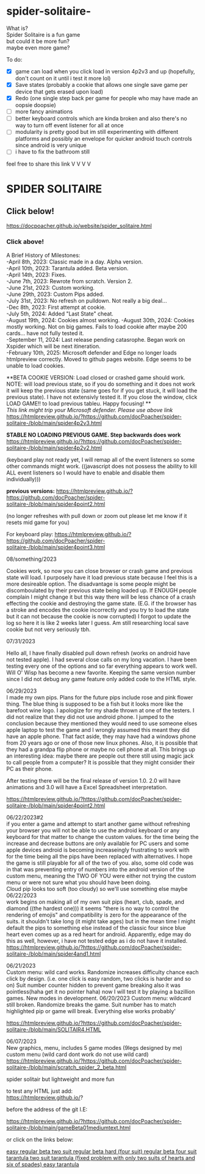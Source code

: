# spider-solitaire-  
What is?  
Spider Solitaire is a fun game  
but could it be more fun?  
maybe even more game?  
  
To do:  
- [X] game can load when you click load in version 4p2v3 and up (hopefully, don't count on it until i test it more lol)  
- [X] Save states (probably a cookie that allows one single save game per device that gets erased upon load)  
- [X] Redo (one single step back per game for people who may have made an oopsie doopsie)  
- [ ] more fancy animations  
- [ ] better keyboard controls which are kinda broken and also there's no way to turn off event listener for all at once  
- [ ] modularity is pretty good but im still experimenting with different platforms and possibly an envelope for quicker android touch controls since android is very unique  
- [ ] i have to fix the bathroom still  
  
feel free to share this link V V V V  
  
# SPIDER SOLITAIRE  
## Click below!  
https://docpoacher.github.io/website/spider_solitaire.html  
### Click above!  
  
A Brief History of Milestones:  
-April 8th, 2023: Classic made in a day. Alpha version.  
-April 10th, 2023: Tarantula added.  Beta version.  
-April 14th, 2023: Fixes.  
-June 7th, 2023: Rewrote from scratch.  Version 2.  
-June 21st, 2023: Custom working.  
-June 29th, 2023: Custom Pips added.  
-July 31st, 2023: No refresh on pulldown.  Not really a big deal...  
-Dec 8th, 2023: First attempt at cookie.  
-July 5th, 2024: Added "Last State" cheat.  
-August 19th, 2024: Cookies almost working.
-August 30th, 2024: Cookies mostly working. Not on big games. Fails to load cookie after maybe 200 cards... have not fully tested it.  
-September 11, 2024: Last release pending catasrophe.  Began work on Xspider which will be next itineration.  
-February 10th, 2025: Microsoft defender and Edge no longer loads htmlpreview correctly. Moved to github pages website. Edge seems to be unable to load cookies.  


**BETA COOKIE VERSION: Load closed or crashed game should work.  NOTE: will load previous state, so if you do something and it does not work it will keep the previous state (same goes for if you get stuck, it will load the previous state).  I have not extensivly tested it.  If you close the window, click LOAD GAME!! to load previous tableu.  Happy focusing!  **  
*This link might trip your Microsoft defender.  Please use above link*  
https://htmlpreview.github.io/?https://github.com/docPoacher/spider-solitaire-/blob/main/spider4p2v3.html  
  
  
**STABLE NO LOADING PREVIOUS GAME.  Step backwards does work** https://htmlpreview.github.io/?https://github.com/docPoacher/spider-solitaire-/blob/main/spider4p2v2.html  
  
(keyboard play not ready yet, I will remap all of the event listeners so some other commands might work. ((javascript does not possess the ability to kill ALL event listeners so I would have to enable and disable them individually)))  
  
**previous versions:** https://htmlpreview.github.io/?https://github.com/docPoacher/spider-solitaire-/blob/main/spider4point2.html  
  
(no longer refreshes with pull down or zoom out please let me know if it resets mid game for you)  
  
  
For keyboard play: https://htmlpreview.github.io/?https://github.com/docPoacher/spider-solitaire-/blob/main/spider4point3.html  
  
  
08/something/2023  
  
Cookies work, so now you can close browser or crash game and previous state will load.  I purposely have it load previous state because I feel this is a more desireable option.  The disadvantage is some people might be discomboulated by their previous state being loaded up.  If ENOUGH people complain I might change it but this way there will be less chance of a crash effecting the cookie and destroying the game state.  (E.G. if the browser has a stroke and encodes the cookie incorrectly and you try to load the state but it can not because the cookie is now corrupted)  I forgot to update the log so here it is like 2 weeks later I guess.  Am still researching local save cookie but not very seriously tbh.  
  
07/31/2023  
  
Hello all, I have finally disabled pull down refresh (works on android have not tested apple).  I had several close calls on my long vacation.  I have been testing every one of the options and so far everything appears to work well.  Will O' Wisp has become a new favorite.  Keeping the same version number since I did not debug any game feature only added code to the HTML style.  
  
06/29/2023  
I made my own pips.  Plans for the future pips include rose and pink flower thing.  The blue thing is supposed to be a fish but it looks more like the barefoot wine logo.  I apologize for my shade thrown at one of the testers.  I did not realize that they did not use android phone.  I jumped to the conclusion because they mentioned they would need to use someone elses apple laptop to test the game and I wrongly assumed this meant they did have an apple phone.  That fact aside, they may have had a windows phone from 20 years ago or one of those new linux phones.  Also, it is possible that they had a grandpa flip phone or maybe no cell phone at all.  This brings up an interesting idea: maybe there are people out there still using magic jack to call people from a computer?  It is possible that they might consider their PC as their phone.  
  
After testing there will be the final release of version 1.0.  2.0 will have animations and 3.0 will have a Excel Spreadsheet interpretation.  
  
https://htmlpreview.github.io/?https://github.com/docPoacher/spider-solitaire-/blob/main/spider4point2.html  
  
06/22/2023#2  
if you enter a game and attempt to start another game without refreshing your browser you will not be able to use the android keyboard or any keyboard for that matter to change the custom values.  for the time being the increase and decrease buttons are only available for PC users and some apple devices
android is becoming increaseingly frustrating to work with  
for the time being all the pips have been replaced with alternatives.  I hope the game is still playable for all of the two of you.  also, some old code was in that was preventing entry of numbers into the android version of the custom menu, meaning the TWO OF YOU were either not trying the custom menu or were not sure what you should have been doing.  
Cloud pip looks too soft (too cloudy) so we'll use something else maybe  
06/22/2023  
work begins on making all of my own suit pips (heart, club, spade, and diamond ((the hardest one))) it seems "there is no way to control the rendering of emojis" and compatibility is zero for the appearance of the suits.  it shouldn't take long (it might take ages) but in the mean time I might default the pips to something else instead of the classic four since blue heart even comes up as a red heart for android.   Apparently, edge may do this as well, however, i have not tested edge as i do not have it installed.  
https://htmlpreview.github.io/?https://github.com/docPoacher/spider-solitaire-/blob/main/spider4and1.html  
  
  
06/21/2023  
Custom menu: wild card works. Randomize increases difficulty chance each click by design. (i.e. one click is easy random, two clicks is harder and so on) Suit number counter hidden to prevent game breaking also it was pointless(haha get it no pointer haha) now I will test it by playing a bazillion games.  New modes in development.
06/20/2023 Custom menu: wildcard still broken.  Randomize breaks the game.  Suit number has to match highlighted pip or game will break.  Everything else works probably'  
  
https://htmlpreview.github.io/?https://github.com/docPoacher/spider-solitaire-/blob/main/SOLITAIR4.HTML  
  

06/07/2023  
New graphics, menu, includes 5 game modes (9legs designed by me) custom menu (wild card dont work do not use wild card)  
https://htmlpreview.github.io/?https://github.com/docPoacher/spider-solitaire-/blob/main/scratch_spider_2_beta.html  

  
spider solitair but lightweight and more fun  
  
to test any HTML just add:  
https://htmlpreview.github.io/?  
  
before the address of the git I.E:   
  
https://htmlpreview.github.io/?https://github.com/docPoacher/spider-solitaire-/blob/main/gameBeta01mediumtext.html  
  
or click on the links below:  
  
<a href="https://htmlpreview.github.io/?https://github.com/docPoacher/spider-solitaire-/blob/main/gameBeta01.html">
easy regular beta
</a>  

<a href="https://htmlpreview.github.io/?https://github.com/docPoacher/spider-solitaire-/blob/main/gameBeta01mediumtext.html">
two suit regular beta
</a>  
  

<a href="https://htmlpreview.github.io/?https://github.com/docPoacher/spider-solitaire-/blob/main/gameBeta01hardtext.html">
hard (four suit) regular beta
</a>  
  

<a href="https://htmlpreview.github.io/?https://github.com/docPoacher/spider-solitaire-/blob/main/gameBeta03-tarantula.html">
four suit tarantula
</a>  
  

<a href="https://htmlpreview.github.io/?https://github.com/docPoacher/spider-solitaire-/blob/main/tarantula medium beta.html">
two suit tarantula (fixed problem with only two suits of hearts and six of spades)
</a>  
  

<a href="https://htmlpreview.github.io/?https://github.com/docPoacher/spider-solitaire-/blob/main/gameBeta03-tarantulaeasy.html">
easy tarantula
</a>  
  
